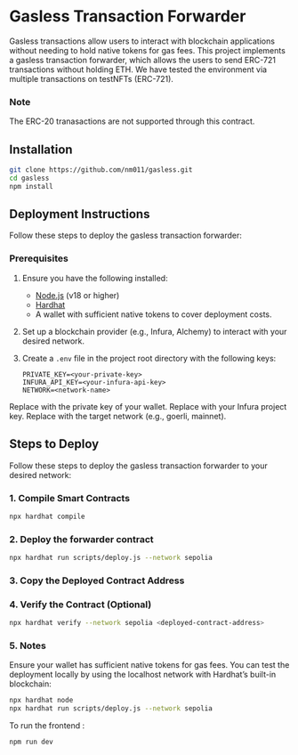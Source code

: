 # Gasless Transaction Forwarder

Gasless transactions allow users to interact with blockchain applications without needing to hold native tokens for gas fees. This project implements a gasless transaction forwarder, which allows the users to send ERC-721 transactions without holding ETH. We have tested the environment via multiple transactions on testNFTs (ERC-721).

### Note 
The ERC-20 tranasactions are not supported through this contract.

## Installation
   ```bash
   git clone https://github.com/nm011/gasless.git
   cd gasless
   npm install
   ```
   ## Deployment Instructions

Follow these steps to deploy the gasless transaction forwarder:

### Prerequisites

1. Ensure you have the following installed:
   - [Node.js](https://nodejs.org/) (v18 or higher)
   - [Hardhat](https://hardhat.org/)
   - A wallet with sufficient native tokens to cover deployment costs.

2. Set up a blockchain provider (e.g., Infura, Alchemy) to interact with your desired network.

3. Create a `.env` file in the project root directory with the following keys:
   ```plaintext
   PRIVATE_KEY=<your-private-key>
   INFURA_API_KEY=<your-infura-api-key>
   NETWORK=<network-name>
   ```
Replace <your-private-key> with the private key of your wallet.
Replace <your-infura-api-key> with your Infura project key.
Replace <network-name> with the target network (e.g., goerli, mainnet).

## Steps to Deploy

Follow these steps to deploy the gasless transaction forwarder to your desired network:

### 1. Compile Smart Contracts
```bash
npx hardhat compile
```
### 2. Deploy the forwarder contract
```bash
npx hardhat run scripts/deploy.js --network sepolia
```
### 3. Copy the Deployed Contract Address
### 4. Verify the Contract (Optional)
```bash
npx hardhat verify --network sepolia <deployed-contract-address>
```
### 5. Notes
Ensure your wallet has sufficient native tokens for gas fees.
You can test the deployment locally by using the localhost network with Hardhat’s built-in blockchain:

```bash
npx hardhat node
npx hardhat run scripts/deploy.js --network sepolia
```
To run the frontend :
```bash
npm run dev
```


